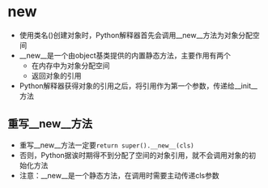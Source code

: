 
# __new__

* 使用类名()创建对象时，Python解释器首先会调用__new__方法为对象分配空间
* __new__是一个由object基类提供的内置静态方法，主要作用有两个
  * 在内存中为对象分配空间
  * 返回对象的引用
* Python解释器获得对象的引用之后，将引用作为第一个参数，传递给__init__方法


## 重写__new__方法
* 重写__new__方法一定要`return super().__new__(cls)`
* 否则，Python据诶时期得不到分配了空间的对象引用，就不会调用对象的初始化方法
* 注意：__new__是一个静态方法，在调用时需要主动传递cls参数

